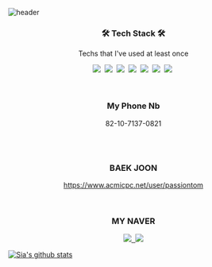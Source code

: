 ![header](https://capsule-render.vercel.app/api?type=soft&color=auto&height=150&section=header&text=JaehyunKim&fontSize=70&animation=twinkling)

<h3 align="center">🛠 Tech Stack 🛠</h3>

<p align="center"> Techs that I've used at least once </p>

<p align="center">
  <img src="https://img.shields.io/badge/C-A8B9CC?style=flat-square&logo=C&logoColor=white"/></a>&nbsp 
  <img src="https://img.shields.io/badge/Python-3766AB?style=flat-square&logo=Python&logoColor=white"/></a>&nbsp 
  <img src="https://img.shields.io/badge/html-E34F26?style=flat-square&logo=html5&logoColor=white"/></a>&nbsp 
  <img src="https://img.shields.io/badge/css-1572B6?style=flat-square&logo=css3&logoColor=white"/></a>&nbsp 
  <img src="https://img.shields.io/badge/Javascript-ffb13b?style=flat-square&logo=javascript&logoColor=white"/></a>&nbsp 
  <img src="https://img.shields.io/badge/aws-333664?style=flat-square&logo=amazon-aws&logoColor=white"/></a>&nbsp 
  <img src="https://img.shields.io/badge/Java-007396?style=flat-square&logo=Java&logoColor=white"/></a>&nbsp 
</p>

<br>

<h3 align="center"> My Phone Nb</h3>

<div align="center" style="text-align:center">
  
   82-10-7137-0821
  
</div>
  
<br>

<br>

<h3 align="center"> BAEK JOON </h3>

<div align="center" style="text-align:center">
  
   https://www.acmicpc.net/user/passiontom
  
</div>
  
<br>

<h3 align="center"> MY NAVER</h3>

<p align="center">
  <a href="https://blog.naver.com/passiontom/"><img src="https://img.shields.io/badge/Naver_blog-FF5722?style#=for-the-badge&logo=Naver_blog&logoColor=white">&nbsp
  <a href="passiontom@naver.com"><img src="https://img.shields.io/badge/-Naver MAIL-critical">
</p>

[![Sia's github stats](https://github-readme-stats.vercel.app/api?username=rich-hyun)](https://github.com/Jnuary)
<!-- [![Top Langs](https://github-readme-stats.vercel.app/api/top-langs/?username=rich-hyuny&layout=compact)](https://github.com/Jnuary/github-readme-stats) -->
